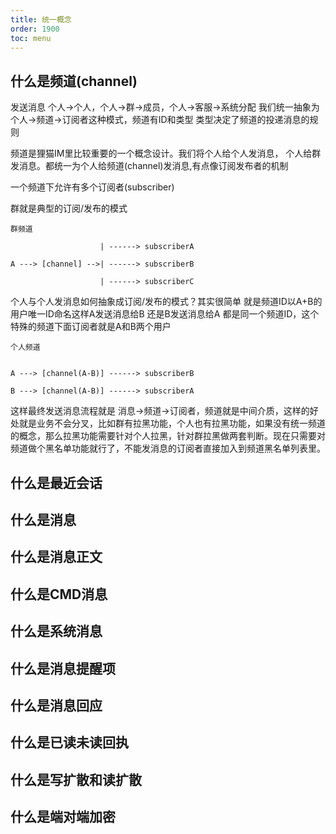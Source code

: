 ```yaml
---
title: 统一概念
order: 1900
toc: menu
---
```


## 什么是频道(channel)

发送消息 个人->个人，个人->群->成员，个人->客服->系统分配  我们统一抽象为个人->频道->订阅者这种模式，频道有ID和类型 类型决定了频道的投递消息的规则

频道是狸猫IM里比较重要的一个概念设计。我们将个人给个人发消息， 个人给群发消息。都统一为个人给频道(channel)发消息,有点像订阅发布者的机制

一个频道下允许有多个订阅者(subscriber) 

群就是典型的订阅/发布的模式

```
群频道

                    | ------> subscriberA

A ---> [channel] -->| ------> subscriberB

                    | ------> subscriberC
```

个人与个人发消息如何抽象成订阅/发布的模式？其实很简单 就是频道ID以A+B的用户唯一ID命名这样A发送消息给B 还是B发送消息给A 都是同一个频道ID，这个特殊的频道下面订阅者就是A和B两个用户

```
个人频道


A ---> [channel(A-B)] ------> subscriberB

B ---> [channel(A-B)] ------> subscriberA

```

这样最终发送消息流程就是  消息->频道->订阅者，频道就是中间介质，这样的好处就是业务不会分叉，比如群有拉黑功能，个人也有拉黑功能，如果没有统一频道的概念，那么拉黑功能需要针对个人拉黑，针对群拉黑做两套判断。现在只需要对频道做个黑名单功能就行了，不能发消息的订阅者直接加入到频道黑名单列表里。


## 什么是最近会话

## 什么是消息

## 什么是消息正文

## 什么是CMD消息

## 什么是系统消息

## 什么是消息提醒项

## 什么是消息回应

## 什么是已读未读回执

## 什么是写扩散和读扩散

## 什么是端对端加密